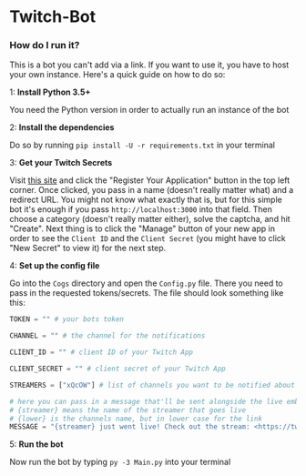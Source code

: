 # Twitch-Bot

### How do I run it?

This is a bot you can't add via a link. If you want to use it, you have to host your own instance. Here's a quick guide on how to do so:

1: **Install Python 3.5+**

You need the Python version in order to actually run an instance of the bot

2: **Install the dependencies**

Do so by running `pip install -U -r requirements.txt` in your terminal

3: **Get your Twitch Secrets**

Visit [this site](https://dev.twitch.tv/console/apps) and click the "Register Your Application" button in the top left corner. Once clicked, you pass in a name (doesn't really matter what) and a redirect URL. You might not know what exactly that is, but for this simple bot it's enough if you pass `http://localhost:3000` into that field. Then choose a category (doesn't really matter either), solve the captcha, and hit "Create".
Next thing is to click the "Manage" button of your new app in order to see the `Client ID` and the `Client Secret` (you might have to click "New Secret" to view it) for the next step.

4: **Set up the config file**

Go into the `Cogs` directory and open the `Config.py` file. There you need to pass in the requested tokens/secrets.
The file should look something like this:

```py
TOKEN = "" # your bots token

CHANNEL = "" # the channel for the notifications

CLIENT_ID = "" # client ID of your Twitch App

CLIENT_SECRET = "" # client secret of your Twitch App

STREAMERS = ["xQcOW"] # list of channels you want to be notified about when they go live (separate them by a comma)

# here you can pass in a message that'll be sent alongside the live embed.
# {streamer} means the name of the streamer that goes live
# {lower} is the channels name, but in lower case for the link
MESSAGE = "{streamer} just went live! Check out the stream: <https://twitch.tv/{lower}>"
```

5: **Run the bot**

Now run the bot by typing `py -3 Main.py` into your terminal
